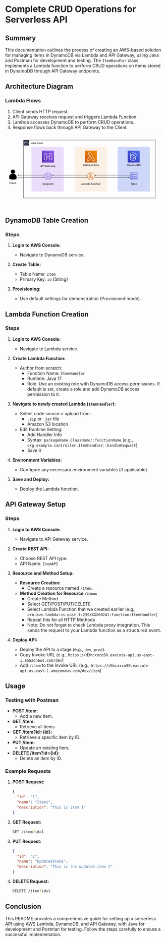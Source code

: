 # Complete CRUD Operations for Serverless API

## Summary

This documentation outlines the process of creating an AWS-based solution for managing items in DynamoDB via Lambda and API Gateway, using Java and Postman for development and testing. The `ItemHandler` class implements a Lambda function to perform CRUD operations on items stored in DynamoDB through API Gateway endpoints.

## Architecture Diagram

### Lambda Flows

1. Client sends HTTP request.
2. API Gateway receives request and triggers Lambda Function.
3. Lambda accesses DynamoDB to perform CRUD operations.
4. Response flows back through API Gateway to the Client.

![Architecture Diagram](https://github.com/gitkailash/lambdaRestAPI/blob/master/src/main/resources/lambda%20flow.png)

## DynamoDB Table Creation

### Steps

1. **Login to AWS Console:**
    - Navigate to DynamoDB service.

2. **Create Table:**
    - Table Name: `Item`
    - Primary Key: `id` (String)

3. **Provisioning:**
    - Use default settings for demonstration (Provisioned mode).

## Lambda Function Creation

### Steps

1. **Login to AWS Console:**
    - Navigate to Lambda service.

2. **Create Lambda Function:**
    - Author from scratch:
        - Function Name: `ItemHandler`
        - Runtime: Java 17
        - Role: Use an existing role with DynamoDB access permissions. If default is set, create a role and add DynamoDB access permission to it.

3. **Navigate to newly created Lambda (`ItemHandler`):**
    - Select code source > upload from:
        - `.zip` or `.jar` file
        - Amazon S3 location
    - Edit Runtime Setting:
        - Add Handler Info
        - Syntax: `packageName.ClassName::functionName` (e.g., `org.example.controller.ItemHandler::handleRequest`)
        - Save it

4. **Environment Variables:**
    - Configure any necessary environment variables (if applicable).

5. **Save and Deploy:**
    - Deploy the Lambda function.

## API Gateway Setup

### Steps

1. **Login to AWS Console:**
    - Navigate to API Gateway service.

2. **Create REST API:**
    - Choose REST API type.
    - API Name: `ItemAPI`

3. **Resource and Method Setup:**
    - **Resource Creation:**
        - Create a resource named `/item`.
    - **Method Creation for Resource `/item`:**
        - Create Method
        - Select GET/POST/PUT/DELETE
        - Select Lambda Function that we created earlier (e.g., `arn:aws:lambda:us-east-1:239XXXX60241:function:ItemHandler`)
        - Repeat this for all HTTP Methods
        - Note: Do not forget to check Lambda proxy integration. This sends the request to your Lambda function as a structured event.

4. **Deploy API:**
    - Deploy the API to a stage (e.g., `dev`, `prod`).
    - Copy Invoke URL (e.g., `https://d3ncxxco50.execute-api.us-east-1.amazonaws.com/dev`)
    - Add `/item` to the Invoke URL (e.g., `https://d3ncxxco50.execute-api.us-east-1.amazonaws.com/dev/item`)

## Usage

### Testing with Postman

- **POST /item:**
    - Add a new item.
- **GET /item:**
    - Retrieve all items.
- **GET /item?id={id}:**
    - Retrieve a specific item by ID.
- **PUT /item:**
    - Update an existing item.
- **DELETE /item?id={id}:**
    - Delete an item by ID.

### Example Requests

1. **POST Request:**

   ```json
   {
     "id": "1",
     "name": "Item1",
     "description": "This is item 1"
   }
   ```

2. **GET Request:**

   ```sh
   GET /item?id=1
   ```

3. **PUT Request:**

   ```json
   {
     "id": "1",
     "name": "UpdatedItem1",
     "description": "This is the updated item 1"
   }
   ```

4. **DELETE Request:**

   ```sh
   DELETE /item?id=1
   ```

## Conclusion

This README provides a comprehensive guide for setting up a serverless API using AWS Lambda, DynamoDB, and API Gateway, with Java for development and Postman for testing. Follow the steps carefully to ensure a successful implementation.
